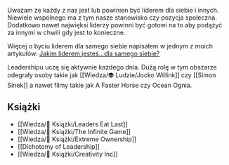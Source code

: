 Uważam że każdy z nas jest lub powinien być liderem dla siebie i innych. Niewiele wspólnego ma z tym nasze stanowisko czy pozycja społeczna. Dodatkowo nawet najwięksi liderzy powinni być gotowi na to aby podążyć za innymi w chwili gdy jest to konieczne. 

Więcej o byciu liderem dla samego siebie napisałem w jednym z moich artykułów: [Jakim liderem jesteś...dla samego siebie?](https://www.linkedin.com/pulse/jakim-liderem-jeste%C5%9Bdla-samego-siebie-adam-gospodarczyk-/)

Leadershipu uczę się aktywnie każdego dnia. Dużą rolę w tym obszarze odegrały osoby takie jak [[Wiedza/👽 Ludzie/Jocko Willink]] czy [[Simon Sinek]] a nawet filmy takie jak A Faster Horse czy Ocean Ognia.

## Książki
- [[Wiedza/📖 Książki/Leaders Eat Last]]
- [[Wiedza/📖 Książki/The Infinite Game]]
- [[Wiedza/📖 Książki/Extreme Ownership]]
- [[Dichotomy of Leadership]]
- [[Wiedza/📖 Książki/Creativity Inc]]